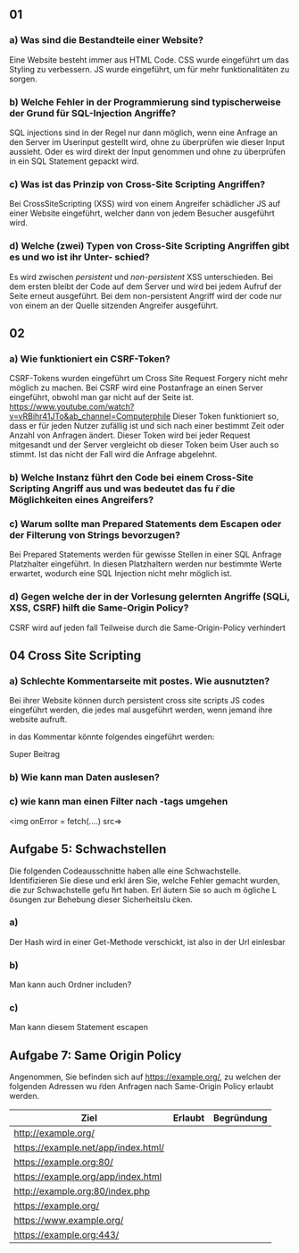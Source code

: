 ## 01

### a) Was sind die Bestandteile einer Website?
Eine Website besteht immer aus HTML Code. CSS wurde eingeführt um das Styling zu verbessern. JS wurde eingeführt, um für mehr funktionalitäten zu sorgen. 

### b) Welche Fehler in der Programmierung sind typischerweise der Grund für SQL-Injection Angriffe?
SQL injections sind in der Regel nur dann möglich, wenn eine Anfrage an den Server im Userinput gestellt wird, ohne zu überprüfen wie dieser Input aussieht. Oder es wird direkt der Input genommen und ohne zu überprüfen in ein SQL Statement gepackt wird. 

### c) Was ist das Prinzip von Cross-Site Scripting Angriffen?
Bei CrossSiteScripting (XSS) wird von einem Angreifer schädlicher JS auf einer Website eingeführt, welcher dann von jedem Besucher ausgeführt wird. 

### d) Welche (zwei) Typen von Cross-Site Scripting Angriffen gibt es und wo ist ihr Unter- schied?
Es wird zwischen *persistent* und *non-persistent* XSS unterschieden. Bei dem ersten bleibt der Code auf dem Server und wird bei jedem Aufruf der Seite erneut ausgeführt. Bei dem non-persistent Angriff wird der code nur von einem an der Quelle sitzenden Angreifer ausgeführt.

## 02
### a) Wie funktioniert ein CSRF-Token?
CSRF-Tokens wurden eingeführt um Cross Site Request Forgery nicht mehr möglich zu machen. Bei CSRF wird eine Postanfrage an einen Server eingeführt, obwohl man gar nicht auf der Seite ist. https://www.youtube.com/watch?v=vRBihr41JTo&ab_channel=Computerphile
Dieser Token funktioniert so, dass er für jeden Nutzer zufällig ist und sich nach einer bestimmt Zeit oder Anzahl von Anfragen ändert. Dieser Token wird bei jeder Request mitgesandt und der Server vergleicht ob dieser Token beim User auch so stimmt. Ist das nicht der Fall wird die Anfrage abgelehnt.

### b) Welche Instanz führt den Code bei einem Cross-Site Scripting Angriff aus und was bedeutet das fu ̈r die Möglichkeiten eines Angreifers?

### c) Warum sollte man Prepared Statements dem Escapen oder der Filterung von Strings bevorzugen?
Bei Prepared Statements werden für gewisse Stellen in einer SQL Anfrage Platzhalter eingeführt. In diesen Platzhaltern werden nur bestimmte Werte erwartet, wodurch eine SQL Injection nicht mehr möglich ist. 

### d) Gegen welche der in der Vorlesung gelernten Angriffe (SQLi, XSS, CSRF) hilft die Same-Origin Policy?
CSRF wird auf jeden fall Teilweise durch die Same-Origin-Policy verhindert

## 04 Cross Site Scripting
### a) Schlechte Kommentarseite mit postes. Wie ausnutzten?
Bei ihrer Website können durch persistent cross site scripts JS codes eingeführt werden, die jedes mal ausgeführt werden, wenn jemand ihre website aufruft.

in das Kommentar könnte folgendes eingeführt werden: 

Super Beitrag <script>...</script>

### b) Wie kann man Daten auslesen?
### c) wie kann man einen Filter nach </script>-tags umgehen
<img onError = fetch(....) src=>


## Aufgabe 5: Schwachstellen
Die folgenden Codeausschnitte haben alle eine Schwachstelle. Identifizieren Sie diese und erkl ̈aren Sie, welche Fehler gemacht wurden, die zur Schwachstelle gefu ̈hrt haben. Erl ̈autern Sie so auch m ̈ogliche L ̈osungen zur Behebung dieser Sicherheitslu ̈cken.

### a) 
Der Hash wird in einer Get-Methode verschickt, ist also in der Url einlesbar

### b)
Man kann auch Ordner includen?
### c)
Man kann diesem Statement escapen 

## Aufgabe 7: Same Origin Policy
Angenommen, Sie befinden sich auf https://example.org/, zu welchen der folgenden Adressen wu ̈rden Anfragen nach Same-Origin Policy erlaubt werden.

| Ziel | Erlaubt | Begründung |
| ---- | ---- | ---- |
| http://example.org/ |  |  |
| https://example.net/app/index.html/ |  |  |
| https://example.org:80/ |  |  |
| https://example.org/app/index.html |  |  |
| http://example.org:80/index.php |  |  |
| https://example.org/ |  |  |
| https://www.example.org/  |  |  |
| https://example.org:443/ |  |  |


